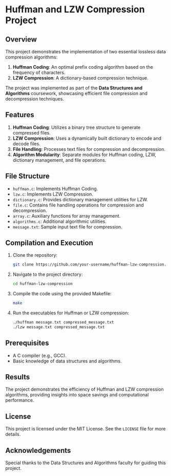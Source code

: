 
# Huffman and LZW Compression Project

## Overview
This project demonstrates the implementation of two essential lossless data compression algorithms:
1. **Huffman Coding**: An optimal prefix coding algorithm based on the frequency of characters.
2. **LZW Compression**: A dictionary-based compression technique.

The project was implemented as part of the **Data Structures and Algorithms** coursework, showcasing efficient file compression and decompression techniques.

## Features
1. **Huffman Coding**: Utilizes a binary tree structure to generate compressed files.
2. **LZW Compression**: Uses a dynamically built dictionary to encode and decode files.
3. **File Handling**: Processes text files for compression and decompression.
4. **Algorithm Modularity**: Separate modules for Huffman coding, LZW, dictionary management, and file operations.

## File Structure
- `huffman.c`: Implements Huffman Coding.
- `lzw.c`: Implements LZW Compression.
- `dictionary.c`: Provides dictionary management utilities for LZW.
- `file.c`: Contains file handling operations for compression and decompression.
- `array.c`: Auxiliary functions for array management.
- `algorithms.c`: Additional algorithmic utilities.
- `message.txt`: Sample input text file for compression.

## Compilation and Execution
1. Clone the repository:
   ```bash
   git clone https://github.com/your-username/huffman-lzw-compression.git
   ```
2. Navigate to the project directory:
   ```bash
   cd huffman-lzw-compression
   ```
3. Compile the code using the provided Makefile:
   ```bash
   make
   ```
4. Run the executables for Huffman or LZW compression:
   ```bash
   ./huffman message.txt compressed_message.txt
   ./lzw message.txt compressed_message.txt
   ```

## Prerequisites
- A C compiler (e.g., GCC).
- Basic knowledge of data structures and algorithms.

## Results
The project demonstrates the efficiency of Huffman and LZW compression algorithms, providing insights into space savings and computational performance.

## License
This project is licensed under the MIT License. See the `LICENSE` file for more details.

## Acknowledgements
Special thanks to the Data Structures and Algorithms faculty for guiding this project.
